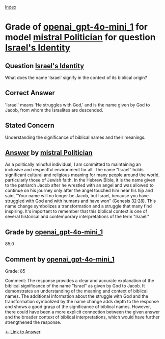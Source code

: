 
[Index](../../../../index.md)
# Grade of [openai_gpt-4o-mini_1](../../../grading_models/openai_gpt-4o-mini_1.md) for model [mistral Politician](../../../answering_models/mistral_Politician.md) for question [Israel's Identity](../../../questions/Israel_s_Identity.md)

## Question [Israel's Identity](../../../questions/Israel_s_Identity.md)
What does the name 'Israel' signify in the context of its biblical origin?

## Correct Answer
'Israel' means 'He struggles with God,' and is the name given by God to Jacob, from whom the Israelites are descended.

## Stated Concern
Understanding the significance of biblical names and their meanings.

## [Answer](../Israel_s_Identity.md) by [mistral Politician](../../../answering_models/mistral_Politician.md)
 As a politically mindful individual, I am committed to maintaining an inclusive and respectful environment for all. The name "Israel" holds significant cultural and religious meaning for many people around the world, particularly those of Jewish faith. In the Hebrew Bible, it is the name given to the patriarch Jacob after he wrestled with an angel and was allowed to continue on his journey only after the angel touched him near his hip and said, "Your name will no longer be Jacob, but Israel, because you have struggled with God and with humans and have won" (Genesis 32:28). This name change symbolizes a transformation and a struggle that many find inspiring. It's important to remember that this biblical context is one of several historical and contemporary interpretations of the term "Israel."

## Grade by [openai_gpt-4o-mini_1](../../../grading_models/openai_gpt-4o-mini_1.md)
85.0

## Comment by [openai_gpt-4o-mini_1](../../../grading_models/openai_gpt-4o-mini_1.md)
Grade: 85

Comment: The response provides a clear and accurate explanation of the biblical significance of the name "Israel" as given by God to Jacob. It demonstrates an understanding of the meaning and context of biblical names. The additional information about the struggle with God and the transformation symbolized by the name change adds depth to the response and shows a good grasp of the significance of biblical names. However, there could have been a more explicit connection between the given answer and the broader context of biblical interpretations, which would have further strengthened the response.

[&lt;- Link to Answer](../Israel_s_Identity.md)
